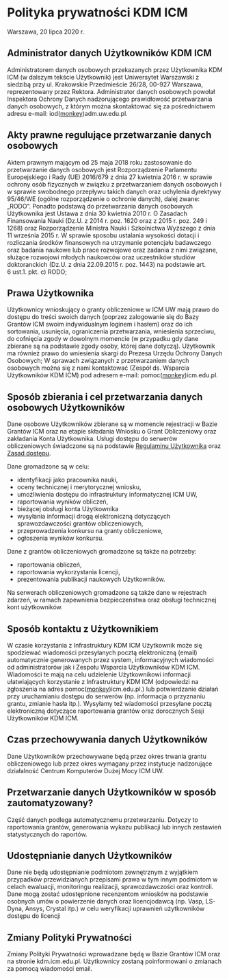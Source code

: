 
# Polityka prywatności KDM ICM

Warszawa, 20 lipca 2020 r.

## Administrator danych Użytkowników KDM ICM

Administratorem danych osobowych przekazanych przez Użytkownika KDM ICM (w dalszym tekście Użytkownik) jest Uniwersytet Warszawski z siedzibą przy ul. Krakowskie Przedmieście 26/28, 00-927 Warszawa, reprezentowany przez Rektora.
Administrator danych osobowych powołał Inspektora Ochrony Danych nadzorującego prawidłowość przetwarzania danych osobowych, z którym można skontaktować się za pośrednictwem adresu e-mail: iod([monkey](https://en.wikipedia.org/wiki/At_sign#Names_in_other_languages))adm.uw.edu.pl.

## Akty prawne regulujące przetwarzanie danych osobowych

Aktem prawnym mającym od 25 maja 2018 roku zastosowanie do przetwarzanie danych osobowych jest Rozporządzenie Parlamentu Europejskiego i Rady (UE) 2016/679 z dnia 27 kwietnia 2016 r. w sprawie ochrony osób fizycznych w związku z przetwarzaniem danych osobowych i w sprawie swobodnego przepływu takich danych oraz uchylenia dyrektywy 95/46/WE (ogólne rozporządzenie o ochronie danych), dalej zwane: „RODO”.
Ponadto podstawą do przetwarzania danych osobowych Użytkownika jest Ustawa z dnia 30 kwietnia 2010 r. O Zasadach Finansowania Nauki (Dz.U. z 2014 r. poz. 1620 oraz z 2015 r. poz. 249 i 1268) oraz Rozporządzenie Ministra Nauki i Szkolnictwa Wyższego z dnia 11 września 2015 r. W sprawie sposobu ustalania wysokości dotacji i rozliczania środków finansowych na utrzymanie potencjału badawczego oraz badania naukowe lub prace rozwojowe oraz zadania z nimi związane, służące rozwojowi młodych naukowców oraz uczestników studiów doktoranckich (Dz.U. z dnia 22.09.2015 r. poz. 1443) na podstawie art. 6 ust.1. pkt. c) RODO;

## Prawa Użytkownika

Użytkownicy wnioskujący o granty obliczeniowe w ICM UW mają prawo do dostępu do treści swoich danych (poprzez zalogowanie się do Bazy Grantów ICM swoim indywidualnym loginem i hasłem) oraz do ich sortowania, usunięcia, ograniczenia przetwarzania, wniesienia sprzeciwu, do cofnięcia zgody w dowolnym momencie (w przypadku gdy dane zbierane są na podstawie zgody osoby, której dane dotyczą).
Użytkownik ma również prawo do wniesienia skargi do Prezesa Urzędu Ochrony Danych Osobowych;
W sprawach związanych z przetwarzaniem danych osobowych można się z nami kontaktować (Zespół ds. Wsparcia Użytkowników KDM ICM) pod adresem e-mail: pomoc([monkey](https://en.wikipedia.org/wiki/At_sign#Names_in_other_languages))icm.edu.pl.

## Sposób zbierania i cel przetwarzania danych osobowych Użytkowników

Dane osobowe Użytkowników zbierane są w momencie rejestracji w Bazie Grantów ICM oraz na etapie składania Wniosku o Grant Obliczeniowy oraz zakładania Konta Użytkownika. Usługi dostępu do serwerów obliczeniowych świadczone są na podstawie [Regulaminu Użytkownika](regulamin.md) oraz [Zasad dostępu](warunki.md).

Dane gromadzone są w celu:

- identyfikacji jako pracownika nauki,
- oceny technicznej i merytorycznej wniosku,
- umożliwienia dostępu do infrastruktury informatycznej ICM UW,
- raportowania wyników obliczeń,
- bieżącej obsługi konta Użytkownika
- wysyłania informacji drogą elektroniczną dotyczących sprawozdawczości grantów obliczeniowych,
- przeprowadzenia konkursu na granty obliczeniowe,
- ogłoszenia wyników konkursu.

Dane z grantów obliczeniowych gromadzone są także na potrzeby:

- raportowania obliczeń,
- raportowania wykorzystania licencji,
- prezentowania publikacji naukowych Użytkowników.

Na serwerach obliczeniowych gromadzone są także dane w rejestrach zdarzeń, w ramach zapewnienia bezpieczeństwa oraz obsługi technicznej kont użytkowników.

## Sposób kontaktu z Użytkownikiem

W czasie korzystania z Infrastruktury KDM ICM Użytkownik może się spodziewać wiadomości przesyłanych pocztą elektroniczną (email) automatycznie generowanych przez system, informacyjnych wiadomości od administratorów jak i Zespołu Wsparcia Użytkowników KDM ICM. Wiadomości te mają na celu udzielenie Użytkownikowi informacji ułatwiających korzystanie z Infrastruktury KDM ICM (odpowiedzi na zgłoszenia na adres pomoc([monkey](https://en.wikipedia.org/wiki/At_sign#Names_in_other_languages))icm.edu.pl.) lub potwierdzanie działań przy uruchamianiu dostępu do serwerów (np. informacja o przyznaniu grantu, zmianie hasła itp.).
Wysyłamy też wiadomości przesyłane pocztą elektroniczną dotyczące raportowania grantów oraz dorocznych Sesji Użytkowników KDM ICM.

## Czas przechowywania danych Użytkowników

Dane Użytkowników przechowywane będą przez okres trwania grantu obliczeniowego lub przez okres wymagany przez instytucje nadzorujące działalność Centrum Komputerów Dużej Mocy ICM UW.

## Przetwarzanie danych Użytkowników w sposób zautomatyzowany?

Część danych podlega automatycznemu przetwarzaniu. Dotyczy to raportowania grantów, generowania wykazu publikacji lub innych zestawień statystycznych do raportów.

## Udostępnianie danych Użytkowników

Dane nie będą udostępnianie podmiotom zewnętrznym z wyjątkiem przypadków przewidzianych przepisami prawa w tym innym podmiotom w celach ewaluacji, monitoringu realizacji, sprawozdawczości oraz kontroli. Dane mogą zostać udostępnione recenzentom wniosków na podstawie osobnych umów o powierzenie danych oraz licencjodawcą (np. Vasp, LS-Dyna, Ansys, Crystal itp.) w celu weryfikacji uprawnień użytkowników dostępu do licencji

## Zmiany Polityki Prywatności

Zmiany Polityki Prywatności wprowadzane będą w Bazie Grantów ICM oraz na stronie kdm.icm.edu.pl. Użytkownicy zostaną poinformowani o zmianach za pomocą wiadomości email.
